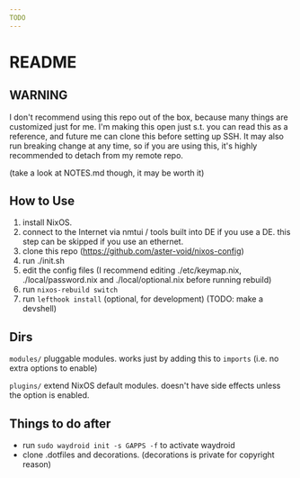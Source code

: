 ```yaml
---
TODO
---
```


# README

## WARNING

I don't recommend using this repo out of the box, because many things are customized just for me.
I'm making this open just s.t. you can read this as a reference, and future me can clone this before setting up SSH.
It may also run breaking change at any time, so if you are using this, it's highly recommended to detach from my remote repo.

(take a look at NOTES.md though, it may be worth it)

## How to Use

1. install NixOS.
2. connect to the Internet via nmtui / tools built into DE if you use a DE. this step can be skipped if you use an ethernet.
3. clone this repo (https://github.com/aster-void/nixos-config)
4. run ./init.sh
5. edit the config files (I recommend editing ./etc/keymap.nix, ./local/password.nix and ./local/optional.nix before running rebuild)
6. run `nixos-rebuild switch`
7. run `lefthook install` (optional, for development) (TODO: make a devshell)

## Dirs

`modules/`
pluggable modules. works just by adding this to `imports` (i.e. no extra options to enable)

`plugins/`
extend NixOS default modules. doesn't have side effects unless the option is enabled.

## Things to do after

- run `sudo waydroid init -s GAPPS -f` to activate waydroid
- clone .dotfiles and decorations. (decorations is private for copyright reason)
